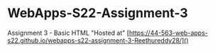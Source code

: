 # WebApps-S22-Assignment-3
Assignment 3 - Basic HTML
"Hosted at" [https://44-563-web-apps-s22.github.io/webapps-s22-assignment-3-Reethureddy28/]()

